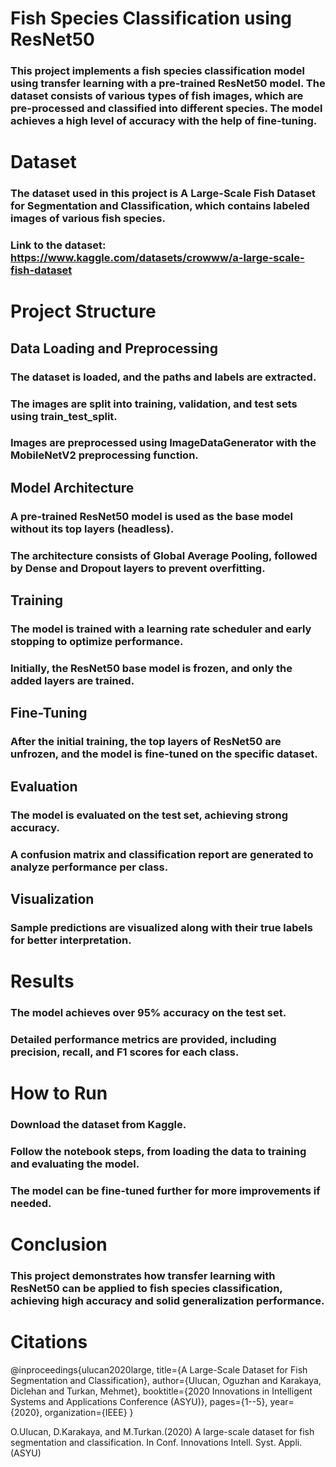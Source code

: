 # Fish Species Classification using ResNet50
### This project implements a fish species classification model using transfer learning with a pre-trained ResNet50 model. The dataset consists of various types of fish images, which are pre-processed and classified into different species. The model achieves a high level of accuracy with the help of fine-tuning.

# Dataset
### The dataset used in this project is A Large-Scale Fish Dataset for Segmentation and Classification, which contains labeled images of various fish species.
### Link to the dataset: https://www.kaggle.com/datasets/crowww/a-large-scale-fish-dataset

# Project Structure
## Data Loading and Preprocessing
### The dataset is loaded, and the paths and labels are extracted.
### The images are split into training, validation, and test sets using train_test_split.
### Images are preprocessed using ImageDataGenerator with the MobileNetV2 preprocessing function.
## Model Architecture
### A pre-trained ResNet50 model is used as the base model without its top layers (headless).
### The architecture consists of Global Average Pooling, followed by Dense and Dropout layers to prevent overfitting.
## Training
### The model is trained with a learning rate scheduler and early stopping to optimize performance.
### Initially, the ResNet50 base model is frozen, and only the added layers are trained.
## Fine-Tuning
### After the initial training, the top layers of ResNet50 are unfrozen, and the model is fine-tuned on the specific dataset.
## Evaluation
### The model is evaluated on the test set, achieving strong accuracy.
### A confusion matrix and classification report are generated to analyze performance per class.
## Visualization
### Sample predictions are visualized along with their true labels for better interpretation.
# Results
### The model achieves over 95% accuracy on the test set.
### Detailed performance metrics are provided, including precision, recall, and F1 scores for each class.
# How to Run
### Download the dataset from Kaggle.
### Follow the notebook steps, from loading the data to training and evaluating the model.
### The model can be fine-tuned further for more improvements if needed.
# Conclusion
### This project demonstrates how transfer learning with ResNet50 can be applied to fish species classification, achieving high accuracy and solid generalization performance.

# Citations
@inproceedings{ulucan2020large, title={A Large-Scale Dataset for Fish Segmentation and Classification}, author={Ulucan, Oguzhan and Karakaya, Diclehan and Turkan, Mehmet}, booktitle={2020 Innovations in Intelligent Systems and Applications Conference (ASYU)}, pages={1--5}, year={2020}, organization={IEEE} }

O.Ulucan, D.Karakaya, and M.Turkan.(2020) A large-scale dataset for fish segmentation and classification. In Conf. Innovations Intell. Syst. Appli. (ASYU)
